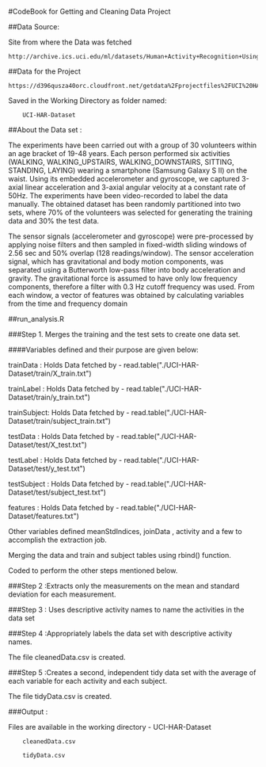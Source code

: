 #CodeBook for Getting and Cleaning Data Project 

##Data Source:

Site from where the Data was fetched

    http://archive.ics.uci.edu/ml/datasets/Human+Activity+Recognition+Using+Smartphones 
    
##Data for the Project

    https://d396qusza40orc.cloudfront.net/getdata%2Fprojectfiles%2FUCI%20HAR%20Dataset.zip 
    
Saved in the Working Directory as folder named:
        
        UCI-HAR-Dataset
        
##About the Data set :

The experiments have been carried out with a group of 30 volunteers within an age bracket of 19-48 years. Each person performed six activities (WALKING, WALKING_UPSTAIRS, WALKING_DOWNSTAIRS, SITTING, STANDING, LAYING) wearing a smartphone (Samsung Galaxy S II) on the waist. Using its embedded accelerometer and gyroscope, we captured 3-axial linear acceleration and 3-axial angular velocity at a constant rate of 50Hz. The experiments have been video-recorded to label the data manually. The obtained dataset has been randomly partitioned into two sets, where 70% of the volunteers was selected for generating the training data and 30% the test data. 

The sensor signals (accelerometer and gyroscope) were pre-processed by applying noise filters and then sampled in fixed-width sliding windows of 2.56 sec and 50% overlap (128 readings/window). The sensor acceleration signal, which has gravitational and body motion components, was separated using a Butterworth low-pass filter into body acceleration and gravity. The gravitational force is assumed to have only low frequency components, therefore a filter with 0.3 Hz cutoff frequency was used. From each window, a vector of features was obtained by calculating variables from the time and frequency domain
        
       
##run_analysis.R 
        
###Step 1. Merges the training and the test sets to create one data set.

####Variables defined and their purpose are given below:

trainData   : Holds Data fetched by - read.table("./UCI-HAR-Dataset/train/X_train.txt")

trainLabel  : Holds Data fetched by - read.table("./UCI-HAR-Dataset/train/y_train.txt")

trainSubject: Holds Data fetched by - read.table("./UCI-HAR-Dataset/train/subject_train.txt")

testData    : Holds Data fetched by - read.table("./UCI-HAR-Dataset/test/X_test.txt")

testLabel   : Holds Data fetched by - read.table("./UCI-HAR-Dataset/test/y_test.txt") 

testSubject : Holds Data fetched by - read.table("./UCI-HAR-Dataset/test/subject_test.txt")

features    : Holds Data fetched by - read.table("./UCI-HAR-Dataset/features.txt")

Other variables defined meanStdIndices, joinData , activity and a few to accomplish the extraction job.

Merging the data and train and subject tables using rbind() function.

Coded to perform the other steps mentioned below.

###Step 2   :Extracts only the measurements on the mean and standard deviation for each measurement. 

###Step 3   : Uses descriptive activity names to name the activities in the data set

###Step 4   :Appropriately labels the data set with descriptive activity names. 

The file cleanedData.csv is created.

###Step 5  :Creates a second, independent tidy data set with the average of each variable for each activity and each subject. 

The file tidyData.csv is created.

###Output :

Files are available in the working directory - UCI-HAR-Dataset

        cleanedData.csv
         
        tidyData.csv
